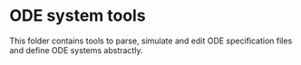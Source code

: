 
# ODE system tools

This folder contains tools to parse, simulate and edit ODE specification files and define ODE systems abstractly.